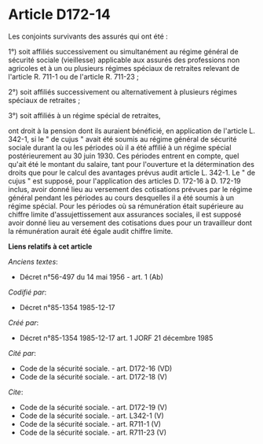 # Article D172-14

Les conjoints survivants des assurés qui ont été : 

1°) soit affiliés successivement ou simultanément au régime général de sécurité sociale (vieillesse) applicable aux assurés
des professions non agricoles et à un ou plusieurs régimes spéciaux de retraites relevant de l'article R. 711-1 ou de
l'article R. 711-23 ; 

2°) soit affiliés successivement ou alternativement à plusieurs régimes spéciaux de retraites ; 

3°) soit affiliés à un régime spécial de retraites, 

ont droit à la pension dont ils auraient bénéficié, en application de l'article L. 342-1, si le " de cujus " avait été soumis
au régime général de sécurité sociale durant la ou les périodes où il a été affilié à un régime spécial postérieurement au 30
juin 1930. Ces périodes entrent en compte, quel qu'ait été le montant du salaire, tant pour l'ouverture et la détermination
des droits que pour le calcul des avantages prévus audit article L. 342-1. Le " de cujus " est supposé, pour l'application
des articles D. 172-16 à D. 172-19 inclus, avoir donné lieu au versement des cotisations prévues par le régime général
pendant les périodes au cours desquelles il a été soumis à un régime spécial. Pour les périodes où sa rémunération était
supérieure au chiffre limite d'assujettissement aux assurances sociales, il est supposé avoir donné lieu au versement des
cotisations dues pour un travailleur dont la rémunération aurait été égale audit chiffre limite.

**Liens relatifs à cet article**

_Anciens textes_:

  - Décret n°56-497 du 14 mai 1956 - art. 1 (Ab)

_Codifié par_:

  - Décret n°85-1354 1985-12-17

_Créé par_:

  - Décret n°85-1354 1985-12-17 art. 1 JORF 21 décembre 1985

_Cité par_:

  - Code de la sécurité sociale. - art. D172-16 (VD)
  - Code de la sécurité sociale. - art. D172-18 (V)

_Cite_:

  - Code de la sécurité sociale. - art. D172-19 (V)
  - Code de la sécurité sociale. - art. L342-1 (V)
  - Code de la sécurité sociale. - art. R711-1 (V)
  - Code de la sécurité sociale. - art. R711-23 (V)
